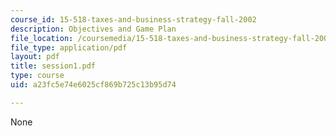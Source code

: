 ```yaml
---
course_id: 15-518-taxes-and-business-strategy-fall-2002
description: Objectives and Game Plan
file_location: /coursemedia/15-518-taxes-and-business-strategy-fall-2002/a23fc5e74e6025cf869b725c13b95d74_session1.pdf
file_type: application/pdf
layout: pdf
title: session1.pdf
type: course
uid: a23fc5e74e6025cf869b725c13b95d74

---
```

None